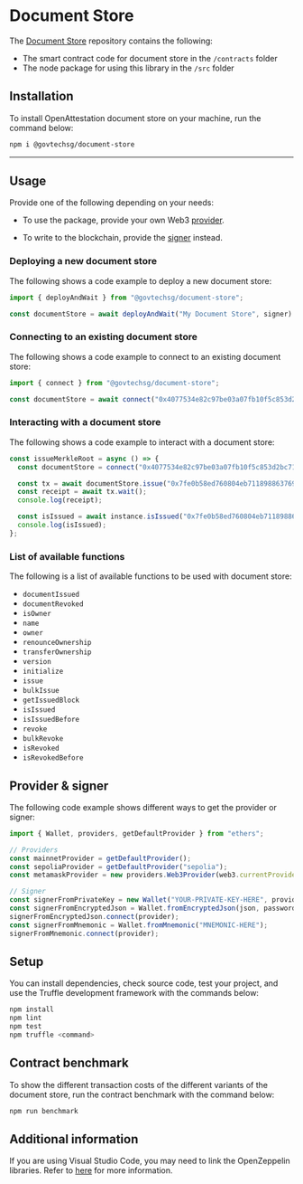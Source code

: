 # Document Store

The [Document Store](https://github.com/Open-Attestation/document-store) repository contains the following: 

* The smart contract code for document store in the `/contracts` folder
* The node package for using this library in the `/src` folder

## Installation

To install OpenAttestation document store on your machine, run the command below:

```sh
npm i @govtechsg/document-store
```

---

## Usage

Provide one of the following depending on your needs:

* To use the package, provide your own Web3 [provider](https://docs.ethers.io/v5/api/providers/api-providers/).

* To write to the blockchain, provide the [signer](https://docs.ethers.io/v5/api/signer/#Wallet) instead.

### Deploying a new document store

The following shows a code example to deploy a new document store:

```ts
import { deployAndWait } from "@govtechsg/document-store";

const documentStore = await deployAndWait("My Document Store", signer).then(console.log);
```

### Connecting to an existing document store

The following shows a code example to connect to an existing document store:

```ts
import { connect } from "@govtechsg/document-store";

const documentStore = await connect("0x4077534e82c97be03a07fb10f5c853d2bc7161fb", providerOrSigner);
```

### Interacting with a document store

The following shows a code example to interact with a document store:

```ts
const issueMerkleRoot = async () => {
  const documentStore = connect("0x4077534e82c97be03a07fb10f5c853d2bc7161fb", signer);

  const tx = await documentStore.issue("0x7fe0b58ed760804eb7118988637693c4351613be327b56527e55bcd0a8d170d7");
  const receipt = await tx.wait();
  console.log(receipt);

  const isIssued = await instance.isIssued("0x7fe0b58ed760804eb7118988637693c4351613be327b56527e55bcd0a8d170d7");
  console.log(isIssued);
};
```

### List of available functions

The following is a list of available functions to be used with document store:

- `documentIssued`
- `documentRevoked`
- `isOwner`
- `name`
- `owner`
- `renounceOwnership`
- `transferOwnership`
- `version`
- `initialize`
- `issue`
- `bulkIssue`
- `getIssuedBlock`
- `isIssued`
- `isIssuedBefore`
- `revoke`
- `bulkRevoke`
- `isRevoked`
- `isRevokedBefore`

## Provider & signer

The following code example shows different ways to get the provider or signer:

```ts
import { Wallet, providers, getDefaultProvider } from "ethers";

// Providers
const mainnetProvider = getDefaultProvider();
const sepoliaProvider = getDefaultProvider("sepolia");
const metamaskProvider = new providers.Web3Provider(web3.currentProvider); // Will change network automatically

// Signer
const signerFromPrivateKey = new Wallet("YOUR-PRIVATE-KEY-HERE", provider);
const signerFromEncryptedJson = Wallet.fromEncryptedJson(json, password);
signerFromEncryptedJson.connect(provider);
const signerFromMnemonic = Wallet.fromMnemonic("MNEMONIC-HERE");
signerFromMnemonic.connect(provider);
```

## Setup

You can install dependencies, check source code, test your project, and use the Truffle development framework with the commands below:

```sh
npm install
npm lint
npm test
npm truffle <command>
```

## Contract benchmark

To show the different transaction costs of the different variants of the document store, run the contract benchmark with the command below:

```sh
npm run benchmark
```

## Additional information

If you are using Visual Studio Code, you may need to link the OpenZeppelin libraries. Refer to [here](https://github.com/juanfranblanco/vscode-solidity#openzeppelin) for more information.
